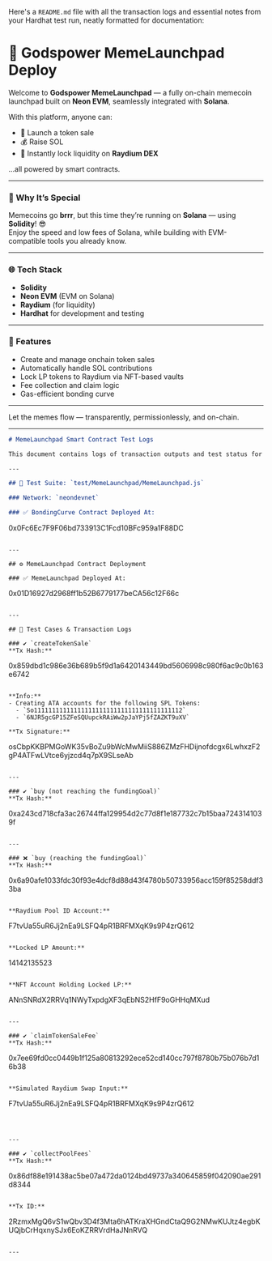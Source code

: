 Here's a `README.md` file with all the transaction logs and essential notes from your Hardhat test run, neatly formatted for documentation:
# 🚀 Godspower MemeLaunchpad Deploy

Welcome to **Godspower MemeLaunchpad** — a fully on-chain memecoin launchpad built on **Neon EVM**, seamlessly integrated with **Solana**.

With this platform, anyone can:
- 🚀 Launch a token sale
- 💰 Raise SOL
- 🔐 Instantly lock liquidity on **Raydium DEX**

...all powered by smart contracts.

---

### 🧠 Why It’s Special

Memecoins go **brrr**, but this time they’re running on **Solana** — using **Solidity**! 😎  
Enjoy the speed and low fees of Solana, while building with EVM-compatible tools you already know.

---

### 🌐 Tech Stack

- **Solidity**
- **Neon EVM** (EVM on Solana)
- **Raydium** (for liquidity)
- **Hardhat** for development and testing

---

### 📌 Features

- Create and manage onchain token sales
- Automatically handle SOL contributions
- Lock LP tokens to Raydium via NFT-based vaults
- Fee collection and claim logic
- Gas-efficient bonding curve

---

Let the memes flow — transparently, permissionlessly, and on-chain.

---

```markdown
# MemeLaunchpad Smart Contract Test Logs

This document contains logs of transaction outputs and test status for the `MemeLaunchpad` contract tested on the `neondevnet` network.

---

## 🧪 Test Suite: `test/MemeLaunchpad/MemeLaunchpad.js`

### Network: `neondevnet`

### ✅ BondingCurve Contract Deployed At:
```

0x0Fc6Ec7F9F06bd733913C1Fcd10BFc959a1F88DC

```

---

## ⚙️ MemeLaunchpad Contract Deployment

### ✅ MemeLaunchpad Deployed At:
```

0x01D16927d2968ff1b52B6779177beCA56c12F66c

```

---

## 🧪 Test Cases & Transaction Logs

### ✔ `createTokenSale`
**Tx Hash:**
```

0x859dbd1c986e36b689b5f9d1a6420143449bd5606998c980f6ac9c0b163e6742

```

**Info:**
- Creating ATA accounts for the following SPL Tokens:
  - `So11111111111111111111111111111111111111112`
  - `6NJR5gcGP15ZFeSQUupckRAiWw2pJaYPj5fZAZKT9uXV`

**Tx Signature:**
```

osCbpKKBPMGoWK35vBoZu9bWcMwMiiS886ZMzFHDijnofdcgx6LwhxzF2gP4ATFwLVtce6yjzcd4q7pX9SLseAb

```

---

### ✔ `buy (not reaching the fundingGoal)`
**Tx Hash:**
```

0xa243cd718cfa3ac26744ffa129954d2c77d8f1e187732c7b15baa7243141039f

```

---

### ❌ `buy (reaching the fundingGoal)`
**Tx Hash:**
```

0x6a90afe1033fdc30f93e4dcf8d88d43f4780b50733956acc159f85258ddf33ba

```

**Raydium Pool ID Account:**
```

F7tvUa55uR6Jj2nEa9LSFQ4pR1BRFMXqK9s9P4zrQ612

```

**Locked LP Amount:**
```

14142135523

```

**NFT Account Holding Locked LP:**
```

ANnSNRdX2RRVq1NWyTxpdgXF3qEbNS2HfF9oGHHqMXud

```

---

### ✔ `claimTokenSaleFee`
**Tx Hash:**
```

0x7ee69fd0cc0449b1f125a80813292ece52cd140cc797f8780b75b076b7d16b38

```

**Simulated Raydium Swap Input:**
```

F7tvUa55uR6Jj2nEa9LSFQ4pR1BRFMXqK9s9P4zrQ612

```



---

### ✔ `collectPoolFees`
**Tx Hash:**
```

0x86df88e191438ac5be07a472da0124bd49737a340645859f042090ae291d8344

```

**Tx ID:**
```

2RzmxMgQ6vS1wQbv3D4f3Mta6hATKraXHGndCtaQ9G2NMwKUJtz4egbKUQjbCrHqxnySJx6EoKZRRVrdHaJNnRVQ

````

---
